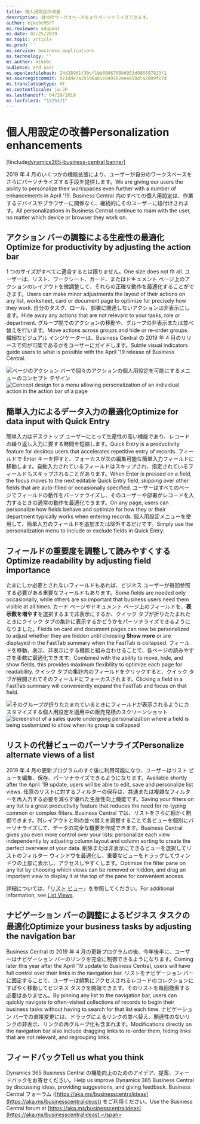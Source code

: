 ```yaml
---
title: 個人用設定の改善
description: 自分のワークスペースをよりパーソナライズできます。
author: mikebcMSFT
ms.reviewer: edupont
ms.date: 02/25/2019
ms.topic: article
ms.prod: ''
ms.service: business-applications
ms.technology: ''
ms.author: mikebc
audience: end user
ms.openlocfilehash: 24d28961f30cf1bb6006700b0953d986697923f1
ms.sourcegitcommit: 921dde7a25596a81c049162eee650d7a2009f17d
ms.translationtype: HT
ms.contentlocale: ja-JP
ms.lasthandoff: 04/29/2019
ms.locfileid: "1225171"
---
```

# <a name="personalization-enhancements"></a><span data-ttu-id="e9f78-103">個人用設定の改善</span><span class="sxs-lookup"><span data-stu-id="e9f78-103">Personalization enhancements</span></span>
[!include[dynamics365-business-central banner](../includes/dynamics365-business-central.md)]

<span data-ttu-id="e9f78-104">2019 年 4 月のいくつかの機能拡張により、ユーザーが自分のワークスペースをさらにパーソナライズする手段を提供します。</span><span class="sxs-lookup"><span data-stu-id="e9f78-104">We are giving our users the ability to personalize their workspaces even further with a number of enhancements in April '19.</span></span> <span data-ttu-id="e9f78-105">Business Central 内のすべての個人用設定は、作業するデバイスやブラウザーに関係なく、継続的にそのユーザーに紐付けされます。</span><span class="sxs-lookup"><span data-stu-id="e9f78-105">All personalizations in Business Central continue to roam with the user, no matter which device or browser they work on.</span></span>

## <a name="optimize-for-productivity-by-adjusting-the-action-bar"></a><span data-ttu-id="e9f78-106">アクション バーの調整による生産性の最適化</span><span class="sxs-lookup"><span data-stu-id="e9f78-106">Optimize for productivity by adjusting the action bar</span></span>
<span data-ttu-id="e9f78-107">1 つのサイズがすべてに適合するとは限りません。</span><span class="sxs-lookup"><span data-stu-id="e9f78-107">One size does not fit all.</span></span> <span data-ttu-id="e9f78-108">ユーザーは、リスト、ワークシート、カード、またはドキュメント ページ上のアクションのレイアウトを微調整して、それらの正確な動作を最適化することができます。</span><span class="sxs-lookup"><span data-stu-id="e9f78-108">Users can make minor adjustments the layout of their actions on any list, worksheet, card or document page to optimize for precisely how they work.</span></span> <span data-ttu-id="e9f78-109">自分のタスク、ロール、部署に関連しないアクションは非表示にします。</span><span class="sxs-lookup"><span data-stu-id="e9f78-109">Hide away any actions that are not relevant to your tasks, role or department.</span></span> <span data-ttu-id="e9f78-110">グループ間でのアクションの移動や、グループの非表示または並べ替えを行います。</span><span class="sxs-lookup"><span data-stu-id="e9f78-110">Move actions across groups and hide or re-order groups.</span></span> <span data-ttu-id="e9f78-111">繊細なビジュアル インジケーターは、Business Central の 2019 年 4 月のリリースで何が可能であるかをユーザーにガイドします。</span><span class="sxs-lookup"><span data-stu-id="e9f78-111">Subtle visual indicators guide users to what is possible with the April '19 release of Business Central.</span></span>

<span data-ttu-id="e9f78-112">![ページのアクション バーで個々のアクションの個人用設定を可能にするメニューのコンセプト デザイン](media/personalize-actions.png "アクションのパーソナライズ")</span><span class="sxs-lookup"><span data-stu-id="e9f78-112">![Concept design for a menu allowing personalization of an individual action in the action bar of a page](media/personalize-actions.png "Personalizing actions")</span></span>

## <a name="optimize-for-data-input-with-quick-entry"></a><span data-ttu-id="e9f78-113">簡単入力によるデータ入力の最適化</span><span class="sxs-lookup"><span data-stu-id="e9f78-113">Optimize for data input with Quick Entry</span></span>
<span data-ttu-id="e9f78-114">簡単入力はデスクトップ ユーザーにとって生産性の高い機能であり、レコードの繰り返し入力に要する時間を短縮します。</span><span class="sxs-lookup"><span data-stu-id="e9f78-114">Quick Entry is a productivity feature for desktop users that accelerates repetitive entry of records.</span></span> <span data-ttu-id="e9f78-115">フィールドで Enter キーを押すと、フォーカスが次の編集可能な簡単入力フィールドに移動します。自動入力されているフィールドはスキップされ、指定されているフィールドもスキップされることがあります。</span><span class="sxs-lookup"><span data-stu-id="e9f78-115">When Enter is pressed on a field, the focus moves to the next editable Quick Entry field, skipping over other fields that are auto-filled or occasionally specified.</span></span> <span data-ttu-id="e9f78-116">ユーザーはすべてのページでフィールドの動作をパーソナライズし、そのユーザーや部署がレコードを入力するときの通常の動作を最適化できます。</span><span class="sxs-lookup"><span data-stu-id="e9f78-116">On any page, users can personalize how fields behave and optimize for how they or their department typically works when entering records.</span></span> <span data-ttu-id="e9f78-117">個人用設定メニューを使用して、簡単入力のフィールドを追加または除外するだけです。</span><span class="sxs-lookup"><span data-stu-id="e9f78-117">Simply use the personalization menu to include or exclude fields in Quick Entry.</span></span>

## <a name="optimize-readability-by-adjusting-field-importance"></a><span data-ttu-id="e9f78-118">フィールドの重要度を調整して読みやすくする</span><span class="sxs-lookup"><span data-stu-id="e9f78-118">Optimize readability by adjusting field importance</span></span>
<span data-ttu-id="e9f78-119">たまにしか必要とされないフィールドもあれば、ビジネス ユーザーが毎回参照する必要がある重要なフィールドもあります。</span><span class="sxs-lookup"><span data-stu-id="e9f78-119">Some fields are needed only occasionally, while others are so important that business users need them visible at all times.</span></span> <span data-ttu-id="e9f78-120">カード ページやドキュメント ページ上のフィールドを、**表示数を増やす**を選択するまで非表示にするか、クイック タブが折りたたまれたときにクイック タブの集計に表示するかどうかをパーソナライズできるようになりました。</span><span class="sxs-lookup"><span data-stu-id="e9f78-120">Fields on card and document pages can now be personalized to adjust whether they are hidden until choosing **Show more** or are displayed in the FastTab summary when the FastTab is collapsed.</span></span> <span data-ttu-id="e9f78-121">フィールドを移動、表示、非表示にする機能と組み合わせることで、各ページの読みやすさを柔軟に最適化できます。</span><span class="sxs-lookup"><span data-stu-id="e9f78-121">Combined with the ability to move, hide, and show fields, this provides maximum flexibility to optimize each page for readability.</span></span> <span data-ttu-id="e9f78-122">クイック タブの集計内のフィールドをクリックすると、クイック タブが展開されてそのフィールドにフォーカスされます。</span><span class="sxs-lookup"><span data-stu-id="e9f78-122">Clicking a field in a FastTab summary will conveniently expand the FastTab and focus on that field.</span></span>

<!--This screenshot shows the name Mike Nash. Is it from an approved list of fictitious names? It's recognizable as a former Msft exec.-->

<span data-ttu-id="e9f78-123">![そのグループが折りたたまれているときにフィールドが表示されるようにカスタマイズする個人用設定を適用中の販売見積のスクリーンショット](media/importance-personalization.PNG "フィールドの重要度をパーソナライズする")</span><span class="sxs-lookup"><span data-stu-id="e9f78-123">![Screenshot of a sales quote undergoing personalization where a field is being customized to show when its group is collapsed](media/importance-personalization.PNG "Personalizing field importance")</span></span>

## <a name="personalize-alternate-views-of-a-list"></a><span data-ttu-id="e9f78-124">リストの代替ビューのパーソナライズ</span><span class="sxs-lookup"><span data-stu-id="e9f78-124">Personalize alternate views of a list</span></span>
<span data-ttu-id="e9f78-125">2019 年 4 月の更新プログラムのすぐ後に利用可能になり、ユーザーはリスト ビューを編集、保存、パーソナライズできるようになります。</span><span class="sxs-lookup"><span data-stu-id="e9f78-125">Available shortly after the April '19 update, users will be able to edit, save and personalize list views.</span></span> <span data-ttu-id="e9f78-126">任意のリストに対するフィルターの保存は、共通または複雑なフィルターを再入力する必要を減らす優れた生産性向上機能です。</span><span class="sxs-lookup"><span data-stu-id="e9f78-126">Saving your filters on any list is a great productivity feature that reduces the need for re-typing common or complex filters.</span></span> <span data-ttu-id="e9f78-127">Business Central では、リストをさらに細かく制御できます。列レイアウトと列の並べ替えを調整することで各ビューを個別にパーソナライズして、データの完全な概要を作成できます。</span><span class="sxs-lookup"><span data-stu-id="e9f78-127">Business Central gives you even more control over your lists: personalize each view independently by adjusting column layout and column sorting to create the perfect overview of your data.</span></span> <span data-ttu-id="e9f78-128">削除または非表示にできるビューを選択してリストのフィルター ウィンドウを最適化し、重要なビューをドラッグしてウィンドウの上部に表示し、アクセスしやすくします。</span><span class="sxs-lookup"><span data-stu-id="e9f78-128">Optimize the filter pane on any list by choosing which views can be removed or hidden, and drag an important view to display it at the top of the pane for convenient access.</span></span>

<span data-ttu-id="e9f78-129">詳細については、「[リスト ビュー](list-views.md)」を参照してください。</span><span class="sxs-lookup"><span data-stu-id="e9f78-129">For additional information, see [List Views](list-views.md).</span></span>

## <a name="optimize-your-business-tasks-by-adjusting-the-navigation-bar"></a><span data-ttu-id="e9f78-130">ナビゲーション バーの調整によるビジネス タスクの最適化</span><span class="sxs-lookup"><span data-stu-id="e9f78-130">Optimize your business tasks by adjusting the navigation bar</span></span>
<span data-ttu-id="e9f78-131">Business Central の 2019 年 4 月の更新プログラムの後、今年後半に、ユーザーはナビゲーション バーのリンクを完全に制御できるようになります。</span><span class="sxs-lookup"><span data-stu-id="e9f78-131">Coming later this year after the April '19 update to Business Central, users will have full control over their links in the navigation bar.</span></span> <span data-ttu-id="e9f78-132">リストをナビゲーション バーに固定することで、ユーザーは頻繁にアクセスされるレコードのコレクションにすばやく移動してビジネス タスクを開始できます。そのリストを毎回検索する必要はありません。</span><span class="sxs-lookup"><span data-stu-id="e9f78-132">By pinning any list to the navigation bar, users can quickly navigate to often-visited collections of records to begin their business tasks without having to search for that list each time.</span></span> <span data-ttu-id="e9f78-133">ナビゲーション バーでの直接変更には、ドラッグによるリンクの並べ替え、関連性のないリンクの非表示、リンクの再グループ化も含まれます。</span><span class="sxs-lookup"><span data-stu-id="e9f78-133">Modifications directly on the navigation bar also include dragging links to re-order them, hiding links that are not relevant, and regrouping links.</span></span>

## <a name="tell-us-what-you-think"></a><span data-ttu-id="e9f78-134">フィードバック</span><span class="sxs-lookup"><span data-stu-id="e9f78-134">Tell us what you think</span></span>
<span data-ttu-id="e9f78-135">Dynamics 365 Business Central の機能向上のためのアイデア、提案、フィードバックをお寄せください。</span><span class="sxs-lookup"><span data-stu-id="e9f78-135">Help us improve Dynamics 365 Business Central by discussing ideas, providing suggestions, and giving feedback.</span></span> <span data-ttu-id="e9f78-136">Business Central フォーラム ([https://aka.ms/businesscentralideas](https://aka.ms/businesscentralideas)) をご利用ください。</span><span class="sxs-lookup"><span data-stu-id="e9f78-136">Use the Business Central forum at [https://aka.ms/businesscentralideas](https://aka.ms/businesscentralideas).</span></span>

<!--
Describe the new feature, and then give an elevator pitch of the business value for it. Include high-value capabilities that light up something exciting for our customers. The feature should be something that a customer needs to plan for...definitely larger than a hotfix or bug fix.

If the feature has been designated as a key feature, complete the entire template. Otherwise, only complete the **Business value**, **Describe the feature**, and **Status** sections.

## Business value (Required)
Describe the top capabilities of the feature and and the business problems it solves.  

**Example**
End-of-day processing is a crucial element of retail operational workflow. This involves aggregation of raw transactions into meaningful business data to ensure that business and accounting rules are conformed to, before posting transactions as official business records. Improving the reliability and performance of this batch process and increasing the visibility of the processing for the administrator improves the user experience. Users can easily monitor the progress of the processing and see exactly what caused a validation failure. As a result, they can quickly resolve the issue and reliably retry the process without contacting Microsoft Support. 

## Describe the feature (Required)
Describe how the feature works and the scenarios the feature enables. Include concrete examples and screenshots. 

**Example**
New capabilities include improved statement posting performance by removing table deadlocks and optimizing batch processing. The introduction of a state model in the posting process aids in rollback and recovery, which eliminates data corruption and the need for manual intervention. Enhanced in-app diagnostics with detailed status, errors, and logs (including details of transactions included in the scope of the statement, transactions resulting in errors, and possible steps to correct issues) allow for easy troubleshooting. 

<<screenshot goes here>>

### Who uses this feature (Required)
Indicate each persona impacted:  end user, admin, customizer, citizen developer, developer, business analyst, IT Pro

**Example**
This feature is intended for retail administrators. It works without any additional setup. 

### License required
List the license(s) a customer must have to use the feature. 

### Setup required (if any beyond standard product setup)

**Example**
This feature must be enabled in System parameters by an administrator. 

### Quick steps (provide if feature is done enough)

**Example**
To get started with model‑driven apps, use designers to:
- Define your site map. Model your app's navigation, pulling in only the subset of information your users need. Take advantage of multiple levels of hierarchy and the ability to reference external resources.
- Add dashboards. Include model‑driven dashboards or embedded Power BI content within your app.
- Include entities and components. Add specific forms, views, dashboards, and charts for targeted entities to craft your user experience.

![Photograph of a man using a Hololens to view augmented reality in Connected Field Service](/articles/Spring18/media/507e34a661a1b831d21ea3dadda9c6cf.jpg "Field Service IoT") 

## Compliance, privacy and security considerations
List any compliance, privacy and security considerations that customers should plan for, including any steps or tools provided to help customers comply with GDPR. 

## Status (Required)

### Development status
Pick one: Generally available, Public preview, In development

Notes: In development features are features that some teams may have previously included on the roadmap site. Anything in Private preview is considered to be In development. 

#### Target timeframe
Enter the release, month, or month or later if dubious. (Release if committed to a release, Month if committed to a month, Month or later if dubious)

### Availability (current availability)

Cloud, On-premises, Government cloud

### Regional availability

List whether this feature is available globally or restricted to specific regions.

## Tell us what you think

Include an alias or link for feedback for the feature.

## We'd like to thank

Link to item from Ideas or User voice. 

-->
